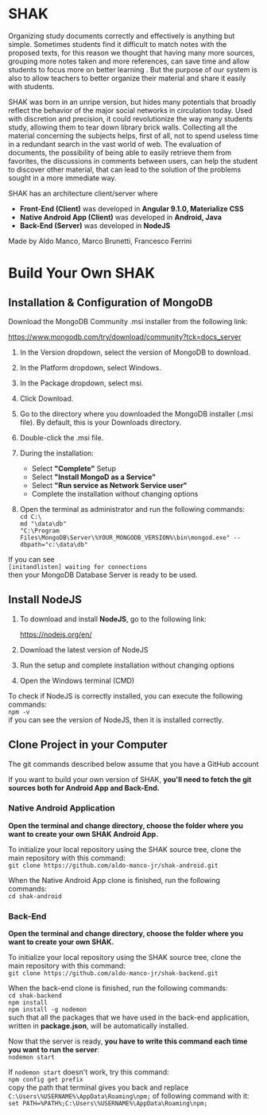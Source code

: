 # SHAK

Organizing study documents correctly and effectively is anything but simple.
Sometimes students find it difficult to match notes with the proposed texts, for this reason we thought that having many more sources, grouping more notes taken and more references, can save time and allow students to focus more on better learning . But the purpose of our system is also to allow teachers to better organize their material and share it easily with students.

SHAK was born in an unripe version, but hides many potentials that broadly reflect the behavior of the major social networks in circulation today.
Used with discretion and precision, it could revolutionize the way many students study, allowing them to tear down library brick walls.
Collecting all the material concerning the subjects helps, first of all, not to spend useless time in a redundant search in the vast world of web. The evaluation of documents, the possibility of being able to easily retrieve them from favorites, the discussions in comments between users, can help the student to discover other material, that can lead to the solution of the problems sought in a more immediate way.

SHAK has an architecture client/server where
- **Front-End (Client)** was developed in **Angular 9.1.0, Materialize CSS**
- **Native Android App (Client)** was developed in **Android, Java**
- **Back-End (Server)** was developed in **NodeJS**

Made by Aldo Manco, Marco Brunetti, Francesco Ferrini

# Build Your Own SHAK 

## Installation & Configuration of MongoDB

Download the MongoDB Community .msi installer from the following link:  

https://www.mongodb.com/try/download/community?tck=docs_server

1. In the Version dropdown, select the version of MongoDB to download.
2. In the Platform dropdown, select Windows.
3. In the Package dropdown, select msi.
4. Click Download.
5. Go to the directory where you downloaded the MongoDB installer (.msi file). By default, this is your Downloads directory.
6. Double-click the .msi file.

7. During the installation:
   - Select **"Complete"** Setup
   - Select **"Install MongoD as a Service"**
   - Select **"Run service as Network Service user"**
   - Complete the installation without changing options

8. Open the terminal as administrator and run the following commands:  
`cd C:\`  
`md "\data\db"`  
`"C:\Program Files\MongoDB\Server\%YOUR_MONGODB_VERSION%\bin\mongod.exe" --dbpath="c:\data\db"`  

If you can see  
`[initandlisten] waiting for connections`  
then your MongoDB Database Server is ready to be used.

## Install NodeJS

1. To download and install **NodeJS**, go to the following link:

   https://nodejs.org/en/  
   
2. Download the latest version of NodeJS
3. Run the setup and complete installation without changing options
4. Open the Windows terminal (CMD)

To check if NodeJS is correctly installed, you can execute the following commands:  
`npm -v`  
if you can see the version of NodeJS, then it is installed correctly.

## Clone Project in your Computer

The git commands described below assume that you have a GitHub account

If you want to build your own version of SHAK, **you'll need to fetch the git sources both for Android App and Back-End.**

### Native Android Application

**Open the terminal and change directory, choose the folder where you want to create your own SHAK Android App.**

To initialize your local repository using the SHAK source tree, clone the main repository with this command:  
`git clone https://github.com/aldo-manco-jr/shak-android.git`  

When the Native Android App clone is finished, run the following commands:  
`cd shak-android`  

### Back-End

**Open the terminal and change directory, choose the folder where you want to create your own SHAK.**

To initialize your local repository using the SHAK source tree, clone the main repository with this command:  
`git clone https://github.com/aldo-manco-jr/shak-backend.git`  

When the back-end clone is finished, run the following commands:  
`cd shak-backend`  
`npm install`  
`npm install -g nodemon`  
such that all the packages that we have used in the back-end application, written in **package.json**, will be automatically installed.  
  
Now that the server is ready, **you have to write this command each time you want to run the server**:  
`nodemon start`  

If `nodemon start` doesn't work, try this command:  
`npm config get prefix`  
copy the path that terminal gives you back and replace `C:\Users\%USERNAME%\AppData\Roaming\npm;` of following command with it:  
`set PATH=%PATH%;C:\Users\%USERNAME%\AppData\Roaming\npm;`  
